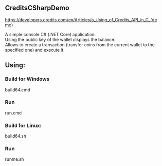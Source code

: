 ## CreditsCSharpDemo
https://developers.credits.com/en/Articles/a_Using_of_Credits_API_in_C_(demo)

A simple console C# (.NET Core) application.<br>
Using the public key of the wallet displays the balance.<br>
Allows to create a transaction (transfer coins from the current wallet to the specified one) and execute it.

## Using:
### Build for Windows
build64.cmd<br>
### Run
run.cmd <br>

### Build for Linux:
build64.sh<br>
### Run
runme.sh<br>

